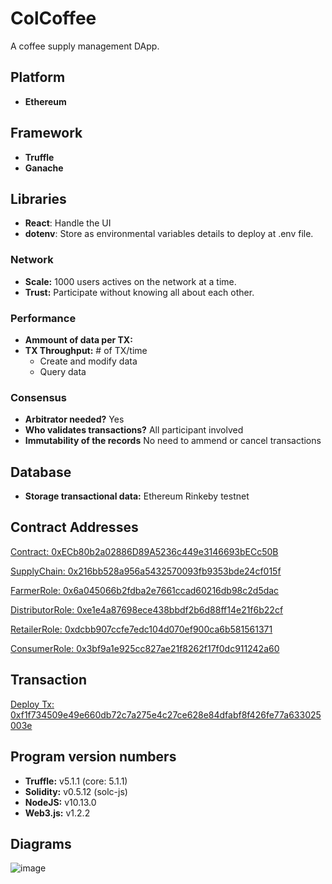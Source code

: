 # ColCoffee

A coffee supply management DApp.

## Platform

- **Ethereum**

## Framework

- **Truffle**
- **Ganache**

## Libraries

- **React**: Handle the UI
- **dotenv**: Store as environmental variables details to deploy at .env file.

### Network

- **Scale:** 1000 users actives on the network at a time.
- **Trust:** Participate without knowing all about each other.

### Performance

- **Ammount of data per TX:**
- **TX Throughput:** # of TX/time
  - Create and modify data
  - Query data

### Consensus

- **Arbitrator needed?** Yes
- **Who validates transactions?** All participant involved
- **Immutability of the records** No need to ammend or cancel transactions

## Database

- **Storage transactional data:** Ethereum Rinkeby testnet

## Contract Addresses

<a href="https://rinkeby.etherscan.io/address/0xecb80b2a02886d89a5236c449e3146693becc50b" target="_blank">Contract: 0xECb80b2a02886D89A5236c449e3146693bECc50B</a>

<a href="https://rinkeby.etherscan.io/address/0x216bb528a956a5432570093fb9353bde24cf015f#code" target="_blank">SupplyChain: 0x216bb528a956a5432570093fb9353bde24cf015f</a>

<a href="https://rinkeby.etherscan.io/address/0x6a045066b2fdba2e7661ccad60216db98c2d5dac#code" target="_blank">FarmerRole: 0x6a045066b2fdba2e7661ccad60216db98c2d5dac</a>

<a href="https://rinkeby.etherscan.io/address/0xe1e4a87698ece438bbdf2b6d88ff14e21f6b22cf#code" target="_blank">DistributorRole: 0xe1e4a87698ece438bbdf2b6d88ff14e21f6b22cf</a>

<a href="https://rinkeby.etherscan.io/address/0xdcbb907ccfe7edc104d070ef900ca6b581561371#code" target="_blank">RetailerRole: 0xdcbb907ccfe7edc104d070ef900ca6b581561371</a>

<a href="https://rinkeby.etherscan.io/address/0x3bf9a1e925cc827ae21f8262f17f0dc911242a60#code" target="_blank">ConsumerRole: 0x3bf9a1e925cc827ae21f8262f17f0dc911242a60</a>

## Transaction

<a href="https://rinkeby.etherscan.io/tx/0xf1f734509e49e660db72c7a275e4c27ce628e84dfabf8f426fe77a633025003e" target="_blank">Deploy Tx: 0xf1f734509e49e660db72c7a275e4c27ce628e84dfabf8f426fe77a633025003e</a>

## Program version numbers

- **Truffle:** v5.1.1 (core: 5.1.1)
- **Solidity:** v0.5.12 (solc-js)
- **NodeJS:** v10.13.0
- **Web3.js:** v1.2.2

## Diagrams

![image](https://drive.google.com/uc?export=view&id=1tSxrn6MmoL7txkG_aNW7zknVD6JJbPo8)


